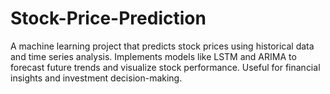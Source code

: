 # Stock-Price-Prediction
A machine learning project that predicts stock prices using historical data and time series analysis. Implements models like LSTM and ARIMA to forecast future trends and visualize stock performance. Useful for financial insights and investment decision-making.
